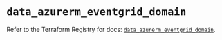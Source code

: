 # `data_azurerm_eventgrid_domain`

Refer to the Terraform Registry for docs: [`data_azurerm_eventgrid_domain`](https://registry.terraform.io/providers/hashicorp/azurerm/4.12.0/docs/data-sources/eventgrid_domain).
